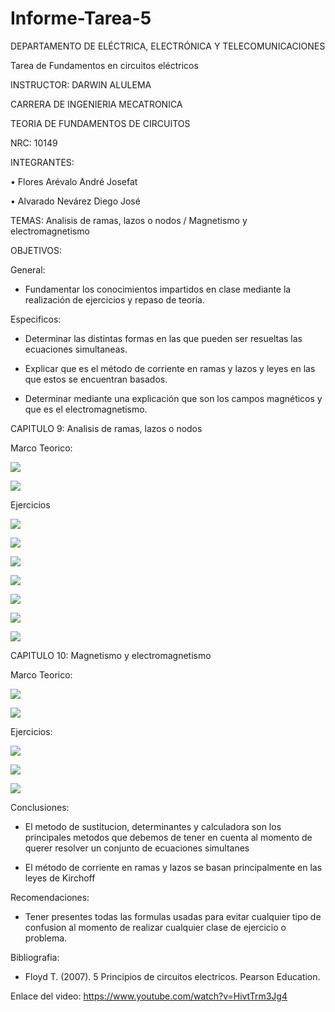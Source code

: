 # Informe-Tarea-5

DEPARTAMENTO DE ELÉCTRICA, ELECTRÓNICA Y TELECOMUNICACIONES

Tarea de Fundamentos en circuitos eléctricos

INSTRUCTOR: DARWIN ALULEMA

CARRERA DE INGENIERIA MECATRONICA

TEORIA DE FUNDAMENTOS DE CIRCUITOS

NRC: 10149

INTEGRANTES:

• Flores Arévalo André Josefat

• Alvarado Nevárez Diego José

TEMAS: Analisis de ramas, lazos o nodos / Magnetismo y electromagnetismo

OBJETIVOS:

General:

- Fundamentar los conocimientos impartidos en clase mediante la realización de ejercicios y repaso de teoría.

Especificos:

- Determinar las distintas formas en las que pueden ser resueltas las ecuaciones simultaneas.

- Explicar que es el método de corriente en ramas y lazos y leyes en las que estos se encuentran basados.

- Determinar mediante una explicación que son los campos magnéticos y que es el electromagnetismo.

CAPITULO 9: Analisis de ramas, lazos o nodos

Marco Teorico:

![](https://github.com/diego333jose/Informe-Tarea-5/blob/main/Imagenes/SECCIÓN%209mapa_page-0001.jpg)

![](https://github.com/diego333jose/Informe-Tarea-5/blob/main/Imagenes/SECCIÓN%209mapa_page-0002.jpg)

Ejercicios

![](https://github.com/diego333jose/Informe-Tarea-5/blob/main/Imagenes/Deber%205_page-0001.jpg)

![](https://github.com/diego333jose/Informe-Tarea-5/blob/main/Imagenes/Deber%205_page-0002.jpg)

![](https://github.com/diego333jose/Informe-Tarea-5/blob/main/Imagenes/Deber%205_page-0003.jpg)

![](https://github.com/diego333jose/Informe-Tarea-5/blob/main/Imagenes/Deber%205_page-0004.jpg)

![](https://github.com/diego333jose/Informe-Tarea-5/blob/main/Imagenes/Deber%205_page-0005.jpg)

![](https://github.com/diego333jose/Informe-Tarea-5/blob/main/Imagenes/Deber%205_page-0006.jpg)

![](https://github.com/diego333jose/Informe-Tarea-5/blob/main/Imagenes/Deber%205_page-0007.jpg)

CAPITULO 10: Magnetismo y electromagnetismo

Marco Teorico:

![](https://github.com/diego333jose/Informe-Tarea-5/blob/main/Imagenes/SECCIÓN%2010mapa_page-0001.jpg)

![](https://github.com/diego333jose/Informe-Tarea-5/blob/main/Imagenes/SECCIÓN%2010mapa_page-0002.jpg)

Ejercicios:

![](https://github.com/diego333jose/Informe-Tarea-5/blob/main/Imagenes/SECCIÓN%2010%20(1)_page-0001.jpg)

![](https://github.com/diego333jose/Informe-Tarea-5/blob/main/Imagenes/SECCIÓN%2010%20(1)_page-0002.jpg)

![](https://github.com/diego333jose/Informe-Tarea-5/blob/main/Imagenes/SECCIÓN%2010%20(1)_page-0003.jpg)

Conclusiones:

- El metodo de sustitucion, determinantes y calculadora son los principales metodos que debemos de tener en cuenta al momento de querer resolver un conjunto de ecuaciones simultanes

- El método de corriente en ramas y lazos se basan principalmente en las leyes de Kirchoff

Recomendaciones:

- Tener presentes todas las formulas usadas para evitar cualquier tipo de confusion al momento de realizar cualquier clase de ejercicio o problema.

Bibliografia:

- Floyd T. (2007). 5 Principios de circuitos electricos. Pearson Education.

Enlace del video: https://www.youtube.com/watch?v=HivtTrm3Jg4


